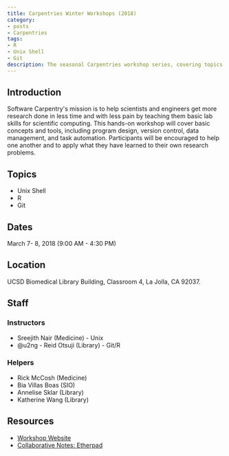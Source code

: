 ```yaml
---
title: Carpentries Winter Workshops (2018)
category:
- posts
- Carpentries
tags:
- R
- Unix Shell
- Git
description: The seasonal Carpentries workshop series, covering topics of R, Unix Shell, and Git.
---
```


## Introduction
Software Carpentry's mission is to help scientists and engineers get more research done in less time and with less pain by teaching them basic lab skills for scientific computing. This hands-on workshop will cover basic concepts and tools, including program design, version control, data management, and task automation. Participants will be encouraged to help one another and to apply what they have learned to their own research problems.

## Topics

* Unix Shell
* R
* Git

## Dates
March 7- 8, 2018 (9:00 AM - 4:30 PM)

## Location
UCSD Biomedical Library Building, Classroom 4, La Jolla, CA 92037.


## Staff

### Instructors

* Sreejith Nair (Medicine) - Unix
* @u2ng - Reid Otsuji (Library) - Git/R

### Helpers
* Rick McCosh (Medicine)
* Bia Villas Boas (SIO)
* Annelise Sklar (Library)
* Katherine Wang (Library)

## Resources

* [Workshop Website](https://ucsdlib.github.io/2018-03-07-UCSD/)
* [Collaborative Notes: Etherpad](http://pad.software-carpentry.org/2018-03-ucsdswc)
